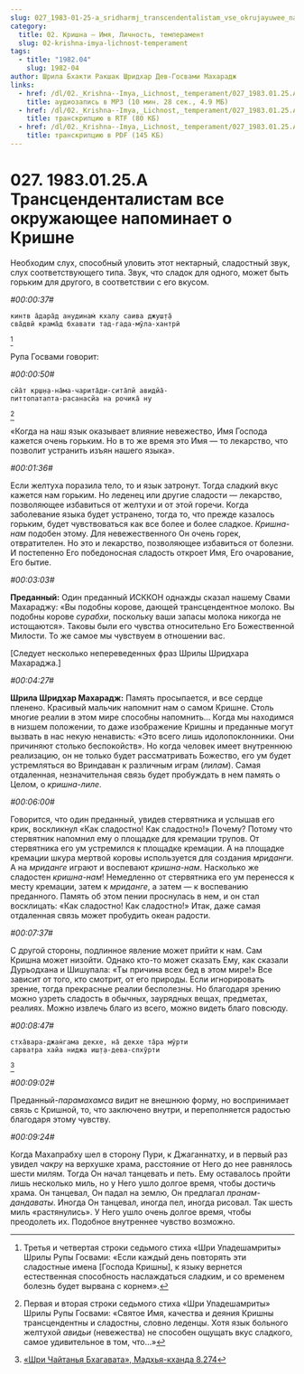 ```yaml
---
slug: 027_1983-01-25-a_sridharmj_transcendentalistam_vse_okrujayuwee_napominaet_o_krishne
category:
  title: 02. Кришна — Имя, Личность, темперамент
  slug: 02-krishna-imya-lichnost-temperament
tags:
  - title: "1982.04"
    slug: 1982-04
author: Шрила Бхакти Ракшак Шридхар Дев-Госвами Махарадж
links:
  - href: /dl/02._Krishna--Imya,_Lichnost,_temperament/027_1983.01.25.A_SridharMj_Transcendentalistam_vse_okrujayuwee_napominaet_o_Krishne.mp3
    title: аудиозапись в MP3 (10 мин. 28 сек., 4.9 МБ)
  - href: /dl/02._Krishna--Imya,_Lichnost,_temperament/027_1983.01.25.A_SridharMj_Transcendentalistam_vse_okrujayuwee_napominaet_o_Krishne.rtf
    title: транскрипцию в RTF (80 КБ)
  - href: /dl/02._Krishna--Imya,_Lichnost,_temperament/027_1983.01.25.A_SridharMj_Transcendentalistam_vse_okrujayuwee_napominaet_o_Krishne.pdf
    title: транскрипцию в PDF (145 КБ)
---
```


# 027. 1983.01.25.A Трансценденталистам все окружающее напоминает о Кришне

Необходим слух, способный уловить этот нектарный, сладостный звук, слух соответствующего типа. Звук, что сладок для одного, может быть горьким для другого, в соответствии с его вкусом.

*#00:00:37#*

    кинтв а̄дара̄д анудинам̇ кхалу саива джуш̣т̣а̄
    сва̄двӣ крама̄д бхавати тад-гада-мӯла-хантрӣ
[^_ftn1]

Рупа Госвами говорит:

*#00:00:50#*

    сйа̄т кр̣ш̣н̣а-на̄ма-чарита̄ди-сита̄пй авидйа̄-
    питтопатапта-расанасйа на рочика̄ ну
[^_ftn2]

«Когда на наш язык оказывает влияние невежество, Имя Господа кажется очень горьким. Но в то же время это Имя — то лекарство, что позволит устранить изъян нашего языка».

*#00:01:36#*

Если желтуха поразила тело, то и язык затронут. Тогда сладкий вкус кажется нам горьким. Но леденец или другие сладости — лекарство, позволяющее избавиться от желтухи и от этой горечи. Когда заболевание языка будет устранено, тогда то, что прежде казалось горьким, будет чувствоваться как все более и более сладкое. *Кришна-нам* подобен этому. Для невежественного Он очень горек, отвратителен. Но это и лекарство, позволяющее избавиться от болезни. И постепенно Его победоносная сладость откроет Имя, Его очарование, Его бытие.

*#00:03:03#*

**Преданный:** Один преданный ИСККОН однажды сказал нашему Свами Махараджу: «Вы подобны корове, дающей трансцендентное молоко. Вы подобны корове *сурабхи*, поскольку ваши запасы молока никогда не истощаются». Таковы были его чувства относительно Его Божественной Милости. То же самое мы чувствуем в отношении вас.

[Следует несколько непереведенных фраз Шрилы Шридхара Махараджа.]

*#00:04:27#*

**Шрила Шридхар Махарадж:** Память просыпается, и все сердце пленено. Красивый мальчик напомнит нам о самом Кришне. Столь многие реалии в этом мире способны напомнить… Когда мы находимся в низшем положении, то даже изображение Кришны и преданные могут вызвать в нас некую ненависть: «Это всего лишь идолопоклонники. Они причиняют столько беспокойств». Но когда человек имеет внутреннюю реализацию, он не только будет рассматривать Божество, его ум будет устремляться во Вриндаван к различным играм (*лилам*). Самая отдаленная, незначительная связь будет пробуждать в нем память о Целом, о *кришна-лиле*.

*#00:06:00#*

Говорится, что один преданный, увидев стервятника и услышав его крик, воскликнул «Как сладостно! Как сладостно!» Почему? Потому что стервятник напомнил ему о площадке для кремации трупов. От стервятника его ум устремился к площадке кремации. А на площадке кремации шкура мертвой коровы используется для создания *мриданги*. А на *мриданге* играют и воспевают *кришна-нам*. Насколько же сладостен *кришна-нам*! Немедленно от стервятника его ум перенесся к месту кремации, затем к *мриданге*, а затем — к воспеванию преданного. Память об этом пении проснулась в нем, и он стал восклицать: «Как сладостно! Как сладостно!» Итак, даже самая отдаленная связь может пробудить океан радости.

*#00:07:37#*

С другой стороны, подлинное явление может прийти к нам. Сам Кришна может низойти. Однако кто-то может сказать Ему, как сказали Дурьодхана и Шишупала: «Ты причина всех бед в этом мире!» Все зависит от того, кто смотрит, от его природы. Если игнорировать зрение, тогда прекрасные реалии бесполезны. Но благодаря зрению можно узреть сладость в обычных, заурядных вещах, предметах, реалиях. Можно извлечь благо из всего, можно видеть благо повсюду.

*#00:08:47#*

    стха̄вара-джан̇гама декхе, на̄ декхе та̄ра мӯрти
    сарватра хайа ниджа иш̣т̣а-дева-спхӯрти
[^_ftn3]

*#00:09:02#*

Преданный-*парамахамса* видит не внешнюю форму, но воспринимает связь с Кришной, то, что заключено внутри, и переполняется радостью благодаря этому чувству.

*#00:09:24#*

Когда Махапрабху шел в сторону Пури, к Джаганнатху, и в первый раз увидел *чакру* на верхушке храма, расстояние от Него до нее равнялось шести милям. Тогда Он начал танцевать и петь. Ему оставалось пройти лишь несколько миль, но у Него ушло долгое время, чтобы достичь храма. Он танцевал, Он падал на землю, Он предлагал *пранам-дандаваты*. Иногда Он танцевал, иногда пел, иногда рисовал. Так шесть миль «растянулись». У Него ушло очень долгое время, чтобы преодолеть их. Подобное внутреннее чувство возможно.



[^_ftn1]: Третья и четвертая строки седьмого стиха «Шри Упадешамриты» Шрилы Рупы Госвами: «Если каждый день повторять эти сладостные имена [Господа Кришны], к языку вернется естественная способность наслаждаться сладким, и со временем болезнь будет вырвана с корнем».

[^_ftn2]: Первая и вторая строки седьмого стиха «Шри Упадешамриты» Шрилы Рупы Госвами: «Святое Имя, качества и деяния Кришны трансцендентны и сладостны, словно леденцы. Хотя язык больного желтухой *авидьи* (невежества) не способен ощущать вкус сладкого, самое удивительное в том, что…»

[^_ftn3]: [«Шри Чайтанья Бхагавата», Мадхья-кханда 8.274](../notes/shri-chajtanya-bhagavata-madhya-khanda/shri-chajtanya-bhagavata-madhya-khanda-8-274.md)
